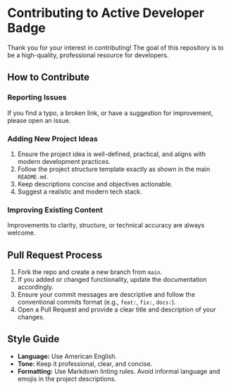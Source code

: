 # Contributing to Active Developer Badge

Thank you for your interest in contributing! The goal of this repository is to be a high-quality, professional resource for developers.

## How to Contribute

### Reporting Issues
If you find a typo, a broken link, or have a suggestion for improvement, please open an issue.

### Adding New Project Ideas
1. Ensure the project idea is well-defined, practical, and aligns with modern development practices.
2. Follow the project structure template exactly as shown in the main `README.md`.
3. Keep descriptions concise and objectives actionable.
4. Suggest a realistic and modern tech stack.

### Improving Existing Content
Improvements to clarity, structure, or technical accuracy are always welcome.

## Pull Request Process

1. Fork the repo and create a new branch from `main`.
2. If you added or changed functionality, update the documentation accordingly.
3. Ensure your commit messages are descriptive and follow the conventional commits format (e.g., `feat:`, `fix:`, `docs:`).
4. Open a Pull Request and provide a clear title and description of your changes.

## Style Guide

- **Language:** Use American English.
- **Tone:** Keep it professional, clear, and concise.
- **Formatting:** Use Markdown linting rules. Avoid informal language and emojis in the project descriptions.
